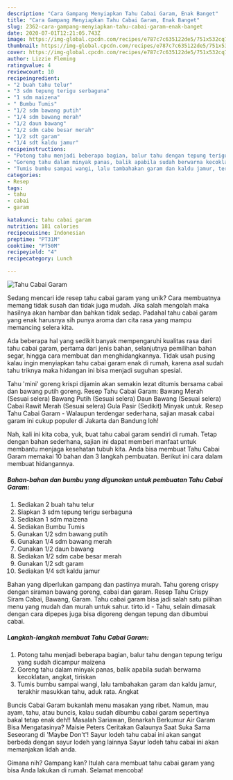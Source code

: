 ```yaml
---
description: "Cara Gampang Menyiapkan Tahu Cabai Garam, Enak Banget"
title: "Cara Gampang Menyiapkan Tahu Cabai Garam, Enak Banget"
slug: 2362-cara-gampang-menyiapkan-tahu-cabai-garam-enak-banget
date: 2020-07-01T12:21:05.743Z
image: https://img-global.cpcdn.com/recipes/e787c7c635122de5/751x532cq70/tahu-cabai-garam-foto-resep-utama.jpg
thumbnail: https://img-global.cpcdn.com/recipes/e787c7c635122de5/751x532cq70/tahu-cabai-garam-foto-resep-utama.jpg
cover: https://img-global.cpcdn.com/recipes/e787c7c635122de5/751x532cq70/tahu-cabai-garam-foto-resep-utama.jpg
author: Lizzie Fleming
ratingvalue: 4
reviewcount: 10
recipeingredient:
- "2 buah tahu telur"
- "3 sdm tepung terigu serbaguna"
- "1 sdm maizena"
- " Bumbu Tumis"
- "1/2 sdm bawang putih"
- "1/4 sdm bawang merah"
- "1/2 daun bawang"
- "1/2 sdm cabe besar merah"
- "1/2 sdt garam"
- "1/4 sdt kaldu jamur"
recipeinstructions:
- "Potong tahu menjadi beberapa bagian, balur tahu dengan tepung terigu yang sudah dicampur maizena"
- "Goreng tahu dalam minyak panas, balik apabila sudah berwarna kecoklatan, angkat, tiriskan"
- "Tumis bumbu sampai wangi, lalu tambahakan garam dan kaldu jamur, terakhir masukkan tahu, aduk rata. Angkat"
categories:
- Resep
tags:
- tahu
- cabai
- garam

katakunci: tahu cabai garam 
nutrition: 181 calories
recipecuisine: Indonesian
preptime: "PT31M"
cooktime: "PT50M"
recipeyield: "4"
recipecategory: Lunch

---
```



![Tahu Cabai Garam](https://img-global.cpcdn.com/recipes/e787c7c635122de5/751x532cq70/tahu-cabai-garam-foto-resep-utama.jpg)

Sedang mencari ide resep tahu cabai garam yang unik? Cara membuatnya memang tidak susah dan tidak juga mudah. Jika salah mengolah maka hasilnya akan hambar dan bahkan tidak sedap. Padahal tahu cabai garam yang enak harusnya sih punya aroma dan cita rasa yang mampu memancing selera kita.

Ada beberapa hal yang sedikit banyak mempengaruhi kualitas rasa dari tahu cabai garam, pertama dari jenis bahan, selanjutnya pemilihan bahan segar, hingga cara membuat dan menghidangkannya. Tidak usah pusing kalau ingin menyiapkan tahu cabai garam enak di rumah, karena asal sudah tahu triknya maka hidangan ini bisa menjadi suguhan spesial.

Tahu &#39;mini&#39; goreng krispi dijamin akan semakin lezat ditumis bersama cabai dan bawang putih goreng. Resep Tahu Cabai Garam: Bawang Merah (Sesuai selera) Bawang Putih (Sesuai selera) Daun Bawang (Sesuai selera) Cabai Rawit Merah (Sesuai selera) Gula Pasir (Sedikit) Minyak untuk. Resep Tahu Cabai Garam - Walaupun terdengar sederhana, sajian masak cabai garam ini cukup populer di Jakarta dan Bandung loh!


Nah, kali ini kita coba, yuk, buat tahu cabai garam sendiri di rumah. Tetap dengan bahan sederhana, sajian ini dapat memberi manfaat untuk membantu menjaga kesehatan tubuh kita. Anda bisa membuat Tahu Cabai Garam memakai 10 bahan dan 3 langkah pembuatan. Berikut ini cara dalam membuat hidangannya.

<!--inarticleads1-->

##### Bahan-bahan dan bumbu yang digunakan untuk pembuatan Tahu Cabai Garam:

1. Sediakan 2 buah tahu telur
1. Siapkan 3 sdm tepung terigu serbaguna
1. Sediakan 1 sdm maizena
1. Sediakan  Bumbu Tumis
1. Gunakan 1/2 sdm bawang putih
1. Gunakan 1/4 sdm bawang merah
1. Gunakan 1/2 daun bawang
1. Sediakan 1/2 sdm cabe besar merah
1. Gunakan 1/2 sdt garam
1. Sediakan 1/4 sdt kaldu jamur


Bahan yang diperlukan gampang dan pastinya murah. Tahu goreng crispy dengan siraman bawang goreng, cabai dan garam. Resep Tahu Crispy Siram Cabai, Bawang, Garam. Tahu cabai garam bisa jadi salah satu pilihan menu yang mudah dan murah untuk sahur. tirto.id - Tahu, selain dimasak dengan cara dipepes juga bisa digoreng dengan tepung dan dibumbui cabai. 

<!--inarticleads2-->

##### Langkah-langkah membuat Tahu Cabai Garam:

1. Potong tahu menjadi beberapa bagian, balur tahu dengan tepung terigu yang sudah dicampur maizena
1. Goreng tahu dalam minyak panas, balik apabila sudah berwarna kecoklatan, angkat, tiriskan
1. Tumis bumbu sampai wangi, lalu tambahakan garam dan kaldu jamur, terakhir masukkan tahu, aduk rata. Angkat


Buncis Cabai Garam bukanlah menu masakan yang ribet. Namun, mau ayam, tahu, atau buncis, kalau sudah dibumbu cabai garam sepertinya bakal tetap enak deh!! Masalah Sariawan, Benarkah Berkumur Air Garam Bisa Mengatasinya? Maisie Peters Ceritakan Galaunya Saat Suka Sama Seseorang di &#39;Maybe Don&#39;t&#39;! Sayur lodeh tahu cabai ini akan sangat berbeda dengan sayur lodeh yang lainnya Sayur lodeh tahu cabai ini akan memanjakan lidah anda. 

Gimana nih? Gampang kan? Itulah cara membuat tahu cabai garam yang bisa Anda lakukan di rumah. Selamat mencoba!
